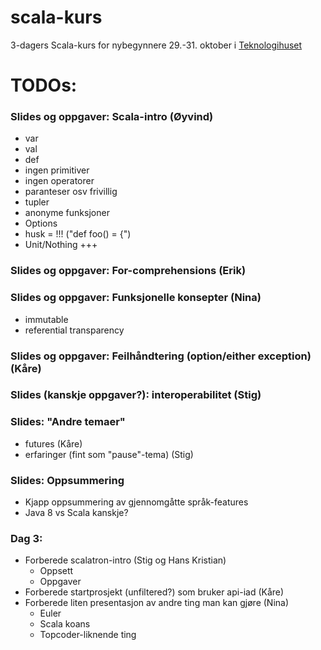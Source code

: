 scala-kurs
==========

3-dagers Scala-kurs for nybegynnere 29.-31. oktober i [Teknologihuset](http://www.teknologihuset.no "Teknologihuset")

# TODOs:

### Slides og oppgaver: Scala-intro (Øyvind)
- var 
- val 
- def 
- ingen primitiver 
- ingen operatorer 
- paranteser osv frivillig 
- tupler 
- anonyme funksjoner 
- Options 
- husk = !!! ("def foo() = {") 
- Unit/Nothing +++ 

### Slides og oppgaver: For-comprehensions (Erik)

### Slides og oppgaver: Funksjonelle konsepter (Nina)
- immutable
- referential transparency

### Slides og oppgaver: Feilhåndtering (option/either exception) (Kåre)

### Slides (kanskje oppgaver?): interoperabilitet (Stig)

### Slides: "Andre temaer"
- futures (Kåre)
- erfaringer (fint som "pause"-tema) (Stig)

### Slides: Oppsummering
- Kjapp oppsummering av gjennomgåtte språk-features
- Java 8 vs Scala kanskje?

### Dag 3: 
- Forberede scalatron-intro (Stig og Hans Kristian)
   - Oppsett
   - Oppgaver
- Forberede startprosjekt (unfiltered?) som bruker api-iad (Kåre)
- Forberede liten presentasjon av andre ting man kan gjøre (Nina)
   - Euler
   - Scala koans
   - Topcoder-liknende ting
